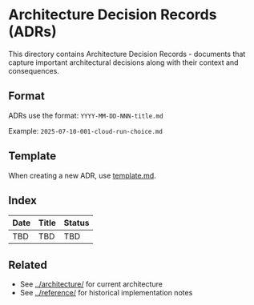 # Architecture Decision Records (ADRs)

This directory contains Architecture Decision Records - documents that capture important architectural decisions along with their context and consequences.

## Format

ADRs use the format: `YYYY-MM-DD-NNN-title.md`

Example: `2025-07-10-001-cloud-run-choice.md`

## Template

When creating a new ADR, use [template.md](template.md).

## Index

| Date | Title | Status |
|------|-------|--------|
| TBD | TBD | TBD |

## Related

- See [../architecture/](../architecture/) for current architecture
- See [../reference/](../reference/) for historical implementation notes
